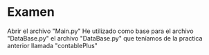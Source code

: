 Examen
======
Abrir el archivo "Main.py"
He utilizado como base para el archivo "DataBase.py" el archivo "DataBase.py" que teníamos de la practica anterior llamada "contablePlus"